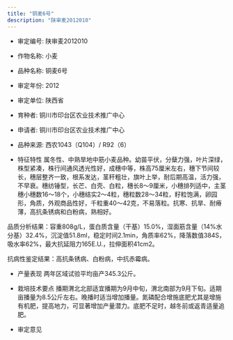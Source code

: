 ```yaml
---
title: "铜麦6号"
description: "陕审麦2012010"
---
```

* 审定编号:  陕审麦2012010

*  作物名称:  小麦

*  品种名称:  铜麦6号

*  审定年份:  2012

*  审定单位:  陕西省

* 育种者:  铜川市印台区农业技术推广中心

*  申请者:  铜川市印台区农业技术推广中心

*  品种来源:  西农1043（Q104）/ R92（6）

*  特征特性
属冬性、中熟旱地中筋小麦品种。幼苗平伏，分蘖力强，叶片深绿，株型紧凑，株行间通风透光性好，成穗中等，株高75厘米左右，穗下节间较长，穗层整齐一致，根系发达，茎秆粗壮，旗叶上举，耐后期高温，活力强，不早衰。穗纺锤型，长芒、白壳、白粒，穗长8～9厘米，小穗排列适中，主茎穗小穗数16～18个，小穗结实2～4粒，穗粒数28～34粒，籽粒饱满，卵园形，角质，外观商品性好，千粒重40～42克，不易落粒。抗寒、抗旱、耐瘠薄，高抗条锈病和白粉病，熟相好。
品质分析结果：容重808g/L，蛋白质含量（干基）15.0%，湿面筋含量（14%水分基）32.4%，沉淀值51.8ml，稳定时间2.1min，角质率62%，降落数值384S，吸水率62%，最大抗延阻力165E.U.，拉伸面积41cm2。
抗病性鉴定结果：高抗条锈病、白粉病，中抗赤霉病。


*  产量表现
两年区域试验平均亩产345.3公斤。

*  栽培技术要点
播期渭北北部适宜播期为9月中旬，渭北南部为9月下旬。适期亩播量为8.5公斤左右。晚播时适当增加播量。氮磷配合增施底肥尤其是增施有机肥，提高地力，可显著增加产量潜力。底肥不足时，越冬前或返青适量追肥。

*  审定意见

